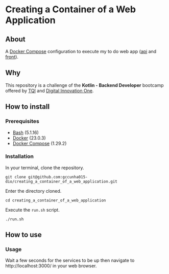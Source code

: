 # Creating a Container of a Web Application
## About
A [Docker Compose] configuration to execute my to do web app ([api] and [front]).

## Why
This repository is a challenge of the **Kotlin - Backend Developer** bootcamp offered by [TQI] and [Digital Innovation One].

## How to install
### Prerequisites
- [Bash] (5.1.16)
- [Docker] (23.0.3)
- [Docker Compose] (1.29.2)

### Installation
In your terminal, clone the repository.
```
git clone git@github.com:gccunha015-dio/creating_a_container_of_a_web_application.git
```
Enter the directory cloned.
```
cd creating_a_container_of_a_web_application
```
Execute the `run.sh` script.
```
./run.sh
```

## How to use
### Usage
Wait a few seconds for the services to be up then navigate to http://localhost:3000/ in your web browser.

[docker compose]: https://docs.docker.com/compose/
[api]: https://github.com/gccunha015-dio/to_do-api
[front]: https://github.com/gccunha015-dio/to_do-front
[tqi]: https://www.tqi.com.br/
[digital innovation one]: https://www.dio.me
[bash]: https://www.gnu.org/software/bash/
[docker]: https://www.docker.com/